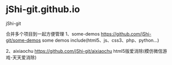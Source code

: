 jShi-git.github.io
==================

jShi-git

合并多个项目到一起方便管理
1、some-demos
https://github.com/jShi-git/some-demos
some demos include(html5、js、css3、php、python...)

2、aixiaochu
https://github.com/jShi-git/aixiaochu
html5版爱消除(模仿微信游戏-天天爱消除) 